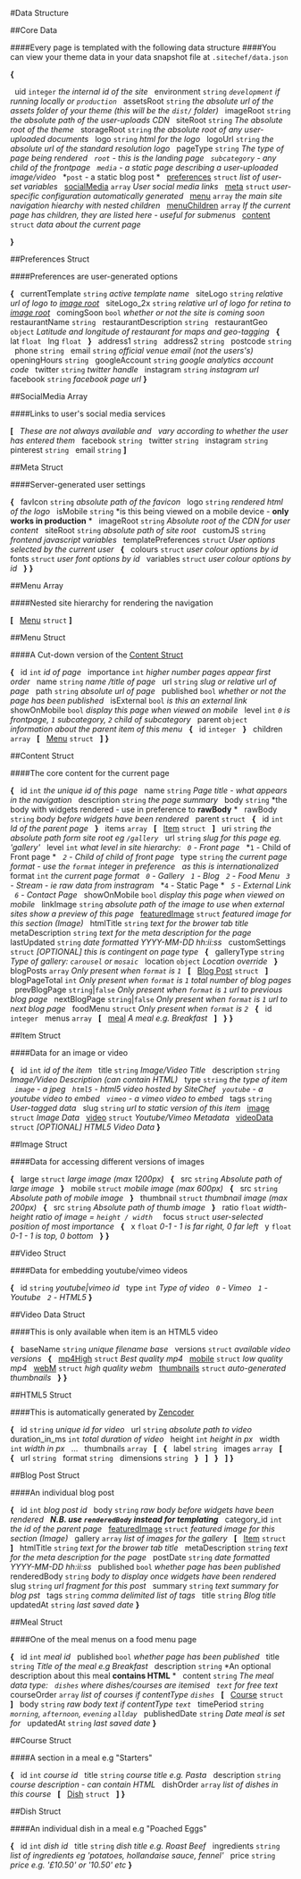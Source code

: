 #Data Structure

##Core Data

####Every page is templated with the following data structure
####You can view your theme data in your data snapshot file at `.sitechef/data.json`


**{**

&nbsp; uid `integer`            *the internal id of the site*
&nbsp; environment `string`     *`development` if running locally or `production`*
&nbsp; assetsRoot `string`      *the absolute url of the assets folder of your theme (this will be the `dist/` folder)*
&nbsp; imageRoot `string`       *the absolute path of the user-uploads CDN*<span id="image-root"></a>
&nbsp; siteRoot `string`        *The absolute root of the theme*
&nbsp; storageRoot `string`     *the absolute root of any user-uploaded documents*
&nbsp; logo `string`            *html for the logo*
&nbsp; logoUrl `string`         *the absolute url of the standard resolution logo*
&nbsp; pageType `string`        *The type of page being rendered*
&nbsp;                          *`root` - this is the landing page*
&nbsp;                          *`subcategory` - any child of the frontpage*
&nbsp;                          *`media` - a static page describing a user-uploaded image/video*
&nbsp;                          *`post` - a static blog post *
&nbsp; [preferences](#preferences-struct) `struct`     *list of user-set variables*
&nbsp; [socialMedia](#socialmedia-array) `array`     *User social media links*
&nbsp; [meta](#meta-struct) `struct`            *user-specific configuration automatically generated*
&nbsp; [menu](#menu-array) `array`              *the main site navigation hiearchy with nested children*
&nbsp; [menuChildren](#menu-array) `array`      *If the current page has children, they are listed here - useful for submenus*
&nbsp; [content](#content-struct) `struct`          *data about the current page*

**}**


##Preferences Struct

####Preferences are user-generated options

**{**
&nbsp; currentTemplate `string`       *active template name*
&nbsp; siteLogo `string`              *relative url of logo to [image root](#image-root)*
&nbsp; siteLogo_2x `string`           *relative url of logo for retina to [image root](#image-root)*
&nbsp; comingSoon `bool`              *whether or not the site is coming soon*
&nbsp; restaurantName `string`
&nbsp; restaurantDescription `string`
&nbsp; restaurantGeo `object`         *Latitude and longitude of restaurant for maps and geo-tagging*
&nbsp;    **{**
&nbsp;         lat `float`
&nbsp;         lng `float`
&nbsp;    **}**
&nbsp; address1 `string`
&nbsp; address2 `string`
&nbsp; postcode `string`
&nbsp; phone `string`
&nbsp; email `string`                 *official venue email (not the users's)*
&nbsp; openingHours `string`
&nbsp; googleAccount `string`         *google analytics account code*
&nbsp; twitter `string`               *twitter handle*
&nbsp; instagram `string`             *instagram url*
&nbsp; facebook `string`              *facebook page url*
**}**

##SocialMedia Array

####Links to user's social media services

**[**
&nbsp;  *These are not always available and*
&nbsp;  *vary according to whether the user has entered them*
&nbsp;  facebook `string`
&nbsp;  twitter `string`
&nbsp;  instagram `string`
&nbsp;  pinterest `string`
&nbsp;  email `string`
**]**

##Meta Struct

####Server-generated user settings

**{**
&nbsp; favIcon `string`               *absolute path of the favicon*
&nbsp; logo `string`                  *rendered html of the logo*
&nbsp; isMobile `string`              *is this being viewed on a mobile device - **only works in production** *
&nbsp; imageRoot `string`             *Absolute root of the CDN for user content*
&nbsp; siteRoot `string`              *absolute path of site root*
&nbsp; customJS `string`              *frontend javascript variables*
&nbsp; templatePreferences `struct`   *User options selected by the current user*
&nbsp;    **{**
&nbsp;      colours `struct`         *user colour options by id*
&nbsp;      fonts `struct`           *user font options by id*
&nbsp;      variables `struct`       *user colour options by id*
&nbsp;    **}**
**}**

##Menu Array

####Nested site hierarchy for rendering the navigation

**[**
&nbsp;  [Menu](#menu-struct) `struct`
**]**

##Menu Struct

####A Cut-down version of the [Content Struct](#content-struct)

**{**
&nbsp;  id `int`             *id of page*
&nbsp;  importance `int`     *higher number pages appear first order*
&nbsp;  name `string`        *name /title of page*
&nbsp;  url `string`         *slug or relative url of page*
&nbsp;  path `string`        *absolute url of page*
&nbsp;  published `bool`     *whether or not the page has been published*
&nbsp;  isExternal `bool`    *is this an external link*
&nbsp;  showOnMobile `bool`  *display this page when viewed on mobile*
&nbsp;  level `int`          *`0` is frontpage, `1` subcategory, `2` child of subcategory*
&nbsp;  parent `object`      *information about the parent item of this menu*
&nbsp;    **{**
&nbsp;         id `integer`
&nbsp;    **}**
&nbsp;  children `array`
&nbsp;  **[**
&nbsp;    [Menu](#menu-struct) `struct`
&nbsp;  **]**
**}**

##Content Struct

####The core content for the current page

**{**
&nbsp;  id `int`                    *the unique id of this page*
&nbsp;  name `string`               *Page title - what appears in the navigation*
&nbsp;  description `string`        *the page summary*
&nbsp;  body `string`               *the body with widgets rendered - use in preference to **rawBody** *
&nbsp;  rawBody `string`            *body before widgets have been rendered*
&nbsp;  parent `struct`
&nbsp;  **{**
&nbsp;      id `int`                *Id of the parent page*
&nbsp;  **}**
&nbsp;  items `array`
&nbsp;  **[**
&nbsp;      [Item](#item-struct) `struct`
&nbsp;  **]**
&nbsp;  uri `string`                *the absolute path form site root eg `/gallery`*
&nbsp;  url `string`                *slug for this page eg. 'gallery'*
&nbsp;  level `int`                 *what level in site hierarchy:*
&nbsp;                                  *`0` - Front page*
&nbsp;                                  *`1` - Child of Front page *
&nbsp;                                  *`2` - Child of child of front page*
&nbsp;  type `string`               *the current page format - use the `format` integer in preference*
&nbsp;                                  *as this is internationalized*
&nbsp;  format `int`                *the current page format*
&nbsp;                                  *`0` - Gallery*
&nbsp;                                  *`1` - Blog*
&nbsp;                                  *`2` - Food Menu*
&nbsp;                                  *`3` - Stream - ie raw data from instragram*
&nbsp;                                  *`4` - Static Page *
&nbsp;                                  *`5` - External Link*
&nbsp;                                  *`6` - Contact Page*
&nbsp;  showOnMobile `bool`         *display this page when viewed on mobile*
&nbsp;  linkImage `string`          *absolute path of the image to use when external sites show a preview of this page*
&nbsp;  [featuredImage](#item-struct) `struct`      *featured image for this section (Image)*
&nbsp;  htmlTitle `string`          *text for the brower tab title*
&nbsp;  metaDescription `string`    *text for the meta description for the page*
&nbsp;  lastUpdated `string`        *date formatted YYYY-MM-DD hh:ii:ss*
&nbsp;  customSettings `struct`     *[OPTIONAL] this is contingent on page type*
&nbsp;  **{**
&nbsp;      galleryType `string`    *Type of gallery: `carousel` or `mosaic`*
&nbsp;      location `object`       *Location override*
&nbsp;  **}**
&nbsp;  blogPosts `array`           *Only present when `format` is `1`*
&nbsp;  **[**
&nbsp;      [Blog Post](#blog-post-struct) `struct`
&nbsp;  **]**
&nbsp;  blogPageTotal `int`         *Only present when `format` is `1` total number of blog pages*
&nbsp;  prevBlogPage `string`|`false` *Only present when `format` is `1` url to previous blog page*
&nbsp;  nextBlogPage `string`|`false` *Only present when `format` is `1` url to next blog page*
&nbsp;  foodMenu `struct`           *Only present when `format` is `2`*
&nbsp;  **{**
&nbsp;      id `integer`
&nbsp;      menus `array`
&nbsp;      **[**
&nbsp;        [meal](#meal-struct)                *A meal e.g. Breakfast*
&nbsp;      **]**
&nbsp;  **}**
**}**

##Item Struct

####Data for an image or video

**{**
&nbsp;  id `int`                    *id of the item*
&nbsp;  title `string`              *Image/Video Title*
&nbsp;  description `string`        *Image/Video Description (can contain HTML)*
&nbsp;  type `string`               *the type of item*
&nbsp;                              *`image`  - a jpeg*
&nbsp;                              *`html5`  - html5 video hosted by SiteChef*
&nbsp;                              *`youtube`  - a youtube video to embed*
&nbsp;                              *`vimeo`  - a vimeo video to embed*
&nbsp;  tags `string`               *User-tagged data*
&nbsp;  slug `string`               *url to static version of this item*
&nbsp;  [image](#image-struct) `struct`     *Image Data*
&nbsp;  [video](#video-struct) `struct`     *Youtube/Vimeo Metadata*
&nbsp;  [videoData](#video-data-struct) `struct`     *[OPTIONAL] HTML5 Video Data*
**}**

##Image Struct

####Data for accessing different versions of images

**{**
&nbsp;  large `struct`              *large image (max 1200px)*
&nbsp;  **{**
&nbsp;      src `string`            *Absolute path of large image*
&nbsp;  **}**
&nbsp;  mobile `struct`              *mobile image (max 600px)*
&nbsp;  **{**
&nbsp;      src `string`            *Absolute path of mobile image*
&nbsp;  **}**
&nbsp;  thumbnail `struct`          *thumbnail image (max 200px)*
&nbsp;  **{**
&nbsp;      src `string`            *Absolute path of thumb image*
&nbsp;  **}**
&nbsp;  ratio `float`               *width-height ratio of image = `height / width `*
&nbsp;  focus `struct`              *user-selected position of most importance*
&nbsp;  **{**
&nbsp;      x `float`               *0-1 - 1 is far right, 0 far left*
&nbsp;      y `float`               *0-1 - 1 is top, 0 bottom*
&nbsp;  **}**
**}**

##Video Struct

####Data for embedding youtube/vimeo videos

**{**
&nbsp;  id `string`             *youtube|vimeo id*
&nbsp;  type `int`              *Type of video*
&nbsp;                            *`0` - Vimeo*
&nbsp;                            *`1` - Youtube*
&nbsp;                            *`2` - HTML5*
**}**

##Video Data Struct

####This is only available when item is an HTML5 video

**{**
&nbsp;  baseName `string`       *unique filename base*
&nbsp;  versions `struct`       *available video versions*
&nbsp;  **{**
&nbsp;      [mp4High](#html5-struct) `struct`   *Best quality mp4*
&nbsp;      [mobile](#html5-struct) `struct`    *low quality mp4*
&nbsp;      [webM](#html5-struct) `struct`      *high quality webm*
&nbsp;      [thumbnails](#html5-struct) `struct`  *auto-generated thumbnails*
&nbsp;  **}**
**}**

##HTML5 Struct

####This is automatically generated by [Zencoder](https://app.zencoder.com/docs/api/outputs)

**{**
&nbsp;  id `string`             *unique id for video*
&nbsp;  url `string`            *absolute path to video*
&nbsp;  duration_in_ms `int`    *total duration of video*
&nbsp;  height `int`            *height in px*
&nbsp;  width `int`             *width in px*
&nbsp;  ...
&nbsp;  thumbnails `array`
&nbsp;  **[**
&nbsp;      **{**
&nbsp;        label `string`
&nbsp;        images `array`
&nbsp;          **[**
&nbsp;              **{**
&nbsp;                  url `string`
&nbsp;                  format `string`
&nbsp;                  dimensions `string`
&nbsp;              **}**
&nbsp;          **]**
&nbsp;      **}**
&nbsp;  **]**
**}**


##Blog Post Struct

####An individual blog post

**{**
&nbsp;  id `int`                    *blog post id*
&nbsp;  body `string`               *raw body before widgets have been rendered*
&nbsp;                              ***N.B. use `renderedBody` instead for templating***
&nbsp;  category_id `int`           *the id of the parent page*
&nbsp;  [featuredImage](#item-struct) `struct`      *featured image for this section (Image)*
&nbsp;  gallery `array`             *list of images for the gallery*
&nbsp;   **[**
&nbsp;      [Item](#item-struct) `struct`
&nbsp;   **]**
&nbsp;  htmlTitle `string`          *text for the brower tab title*
&nbsp;  metaDescription `string`    *text for the meta description for the page*
&nbsp;  postDate `string`           *date formatted YYYY-MM-DD hh:ii:ss*
&nbsp;  published `bool`            *whether page has been published*
&nbsp;  renderedBody `string`       *body to display once widgets have been rendered*
&nbsp;  slug `string`               *url fragment for this post*
&nbsp;  summary `string`            *text summary for blog pst*
&nbsp;  tags `string`               *comma delimited list of tags*
&nbsp;  title `string`              *Blog title*
&nbsp;  updatedAt `string`          *last saved date*
**}**

##Meal Struct

####One of the meal menus on a food menu page

**{**
&nbsp;  id `int`                    *meal id*
&nbsp;  published `bool`            *whether page has been published*
&nbsp;  title `string`              *Title of the meal e.g Breakfast*
&nbsp;  description `string`        *An optional description about this meal **contains HTML** *
&nbsp;  content `string`            *The meal data type:*
&nbsp;                              *`dishes` where dishes/courses are itemised*
&nbsp;                              *`text` for free text*
&nbsp;  courseOrder `array`        *list of courses if contentType `dishes`*
&nbsp;   **[**
&nbsp;      [Course](#course-struct) `struct`
&nbsp;   **]**
&nbsp;  body `string`               *raw body text if contentType `text`*
&nbsp;  timePeriod `string`         *`morning`, `afternoon`, `evening` `allday`*
&nbsp;  publishedDate `string`      *Date meal is set for*
&nbsp;  updatedAt `string`          *last saved date*
**}**

##Course Struct

####A section in a meal e.g "Starters"

**{**
&nbsp;  id `int`                    *course id*
&nbsp;  title `string`              *course title e.g. Pasta*
&nbsp;  description `string`        *course description - can contain HTML*
&nbsp;  dishOrder `array`           *list of dishes in this course*
&nbsp;   **[**
&nbsp;      [Dish](#dish-struct) `struct`
&nbsp;   **]**
**}**

##Dish Struct

####An individual dish in a meal e.g "Poached Eggs"

**{**
&nbsp;  id `int`                    *dish id*
&nbsp;  title `string`              *dish title e.g. Roast Beef*
&nbsp;  ingredients `string`        *list of ingredients eg 'potatoes, hollandaise sauce, fennel'*
&nbsp;  price `string`              *price e.g. '£10.50' or '10.50' etc*
**}**



